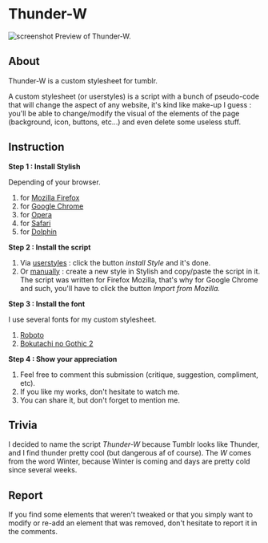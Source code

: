 # Thunder-W

![screenshot](https://s1.gifyu.com/images/Screenshot-1227.png)
Preview of Thunder-W.

About
-------------------------------

Thunder-W is a custom stylesheet for tumblr.

A custom stylesheet (or userstyles) is a script with a bunch of pseudo-code that will change the aspect of any website, it's kind like make-up I guess : you'll be able to change/modify the visual of the elements of the page (background, icon, buttons, etc...) and even delete some useless stuff.


Instruction
-------------------------------

<strong>Step 1 : Install Stylish</strong>

<span>Depending of your browser.</span>
<ol>
<li>for <a href="https://addons.mozilla.org/en-US/firefox/addon/stylish/">Mozilla Firefox</a></li>
<li>for <a href="https://chrome.google.com/webstore/detail/stylish-custom-themes-for/fjnbnpbmkenffdnngjfgmeleoegfcffe?hl=en">Google Chrome</a></li>
<li>for <a href="https://addons.opera.com/en/extensions/details/stylish/">Opera</a></li>
<li>for <a href="http://sobolev.us/stylish/">Safari</a></li>
<li> for <a href="https://play.google.com/store/apps/details?id=ru.pmmlabs.stylish&amp;hl=en">Dolphin</a></li>
</ol>

<strong>Step 2 : Install the script </strong>
<ol>
<li> Via <a href="https://userstyles.org/styles/152598/thunder-w-tumblr-css">userstyles</a> : click the button <i>install Style</i> and it's done.</li>
<li> Or <a href="https://pastebin.com/saMAGCdZ">manually</a> : create a new style in Stylish and copy/paste the script in it. The script was written for Firefox Mozilla, that's why for Google Chrome and such, you'll have to click the button <i>Import from Mozilla.</i></li>
</ol>

<strong>Step 3 : Install the font </strong>

I use several fonts for my custom stylesheet.
<ol>
<li> <a href="https://www.fontsquirrel.com/fonts/roboto">Roboto</a></li>
<li> <a href="http://www.freejapanesefont.com/bokutachi-gothic-2-bold/">Bokutachi no Gothic 2 </a></li>
</ol>

<strong>Step 4 : Show your appreciation </strong>
<ol>
<li>Feel free to comment this submission (critique, suggestion, compliment, etc).</li>
<li>If you like my works, don't hesitate to watch me.</li>
<li>You can share it, but don't forget to mention me.</li>
</ol>

Trivia
-------------------------------

I decided to name the script <i>Thunder-W</i> because Tumblr looks like Thunder, and I find thunder pretty cool (but dangerous af of course). The <i>W</i> comes from the word Winter, because Winter is coming and days are pretty cold since several weeks.


Report
-------------------------------

If you find some elements that weren't tweaked or that you simply want to modify or re-add an element that was removed, don't hesitate to report it in the comments.
